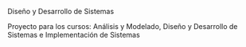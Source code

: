 Diseño y Desarrollo de Sistemas

Proyecto para los cursos: Análisis y Modelado, Diseño y Desarrollo de Sistemas e Implementación de Sistemas